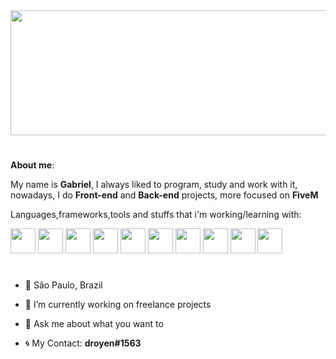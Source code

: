 <img src="https://cdn.discordapp.com/attachments/770846775287742468/854774374418350120/AAAA.png" width="1800vw" height="200vh">

# 

<b>About me</b>:

My name is <b>Gabriel</b>, I always liked to program, study and work with it, nowadays, I do <b>Front-end</b> and <b>Back-end</b> projects, more focused on <b>FiveM</b>

Languages,frameworks,tools and stuffs that i'm working/learning with:

<img src="https://upload.wikimedia.org/wikipedia/commons/thumb/c/cf/Lua-Logo.svg/1200px-Lua-Logo.svg.png" width="40vw" height="40vh">          <img src="https://upload.wikimedia.org/wikipedia/commons/thumb/9/99/Unofficial_JavaScript_logo_2.svg/480px-Unofficial_JavaScript_logo_2.svg.png" width="40vw" height="40vh">               <img src="https://logodownload.org/wp-content/uploads/2016/10/html5-logo-10.png" width="40vw" height="40vh">              <img src="https://cdn.345tool.com/public/logos/css-formatter-logo.png" width="40vw" height="40vh">                    <img src="https://cdn.discordapp.com/attachments/770846775287742468/854776314966704178/Csharp_Logo.png" width="40vw" height="40vh">                    <img src="https://cdn.discordapp.com/attachments/770846775287742468/854775938302476288/4846343.png" width="40vw" height="40vh">                    <img src="https://cdn.discordapp.com/attachments/770846775287742468/854776908340002856/68747470733a2f2f74686964752e6465762f696d616765732f4e6f64656a732e737667.png" width="40vw" height="40vh">                    <img src="https://cdn.discordapp.com/attachments/770846775287742468/854777341338714142/68747470733a2f2f75706c6f61642e77696b696d656469612e6f72672f77696b6970656469612f636f6d6d6f6e732f746875.png" width="40vw" height="40vh">                    <img src="https://cdn.discordapp.com/attachments/770846775287742468/854777962339237928/2507930-middle.png" width="40vw" height="40vh">                    <img src="https://cdn.discordapp.com/attachments/770846775287742468/855857603586162739/php.png" width="40vw" height="40vh">

#

- 📍 São Paulo, Brazil
- 🔭 I’m currently working on freelance projects
- 💬 Ask me about what you want to

- 🌀 My Contact: <b>droyen#1563</b>

#

